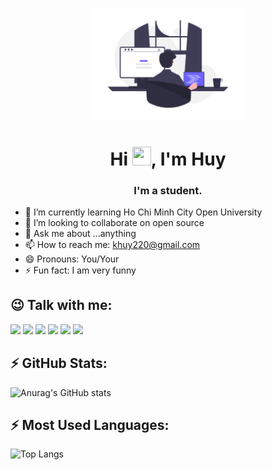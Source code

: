 <p align="center">
  <a href="#"><img width="50%" height="auto" src="https://github.com/BuiKhanhHuy/BuiKhanhHuy/blob/main/programing.png" height="175px"/></a>
</p>
<h1 align="center">Hi <img src="https://raw.githubusercontent.com/MartinHeinz/MartinHeinz/master/wave.gif" width="30px" height="30px">, I'm Huy</h1>
<h3 align="center">I'm a student.</h3>

- 🌱 I’m currently learning Ho Chi Minh City Open University 
- 👯 I’m looking to collaborate on open source
- 💬 Ask me about ...anything 
- 📫 How to reach me: khuy220@gmail.com 
- 😄 Pronouns: You/Your 
- ⚡ Fun fact: I am very funny 

## 😉 Talk with me:
<p align="left">
<a href = "https://github.com/BuiKhanhHuy"><img src="https://img.icons8.com/fluency/48/000000/github.png"/></a>
<a href = "https://www.linkedin.com/in/huy-khanh-2702/"><img src="https://img.icons8.com/fluency/48/000000/linkedin.png"/></a>
<a href = "https://stackoverflow.com/users/16664665/khanhhuy"><img src="https://img.icons8.com/fluency/48/000000/stackoverflow.png"/></a>
<a href = "https://www.facebook.com/khanhhuy2702/"><img src="https://img.icons8.com/color/48/000000/facebook.png"/></a>
<a href = "https://www.instagram.com/bkhuy2702/"><img src="https://img.icons8.com/fluent/48/000000/instagram-new.png"/></a>
<a href = "https://www.youtube.com/channel/UCn49BvcP1w1mamaOSGTKVZw"><img src="https://img.icons8.com/color/48/000000/youtube-play.png"/></a>
</p>

## ⚡ GitHub Stats:
![Anurag's GitHub stats](https://github-readme-stats.vercel.app/api?username=BuiKhanhHuy&show_icons=true&theme=radical)
<br />
## ⚡ Most Used Languages:
![Top Langs](https://github-readme-stats.vercel.app/api/top-langs/?username=BuiKhanhHuy&theme=radical)


[website]: https://holistic-developer.com/
[youtube]: https://www.youtube.com/channel/UCD6bHzIZCJJcJD6QHGUIyrw
[instagram]: https://www.instagram.com/holistic_developer/
[linkedin]: https://linkedin.com/in/annaarsentieva
[portfolio]: https://arsentieva.github.io/profile/

